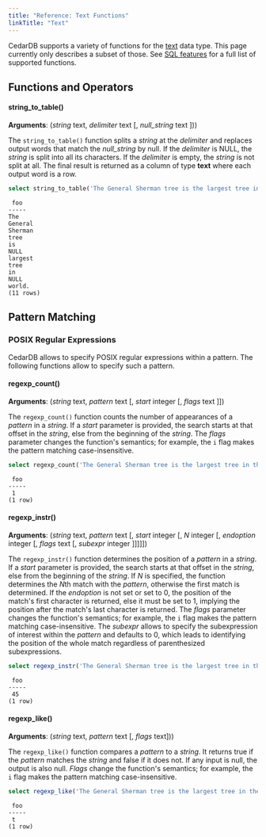 ```yaml
---
title: "Reference: Text Functions"
linkTitle: "Text"
---
```


CedarDB supports a variety of functions for the [text](/docs/references/datatypes/text) data type. This page currently
only describes a  subset of those. See [SQL features](/docs/compatibility/sql_features) for a full list of supported
functions.

## Functions and Operators

#### string_to_table()

**Arguments**: (_string_ text, _delimiter_ text [, _null_string_ text ]))

The `string_to_table()` function splits a _string_ at the _delimiter_ and replaces output words that match the
_null_string_ by null. If the _delimiter_ is NULL, the _string_ is split into all its characters. If the _delimiter_ is
empty, the _string_ is not split at all.
The final result is returned as a column of type **text** where each output word is a row.

```sql
select string_to_table('The General Sherman tree is the largest tree in the world.', ' ', 'the') as foo;
```

```
 foo 
-----
The
General
Sherman
tree
is
NULL
largest
tree
in
NULL
world.
(11 rows)
```

## Pattern Matching

### POSIX Regular Expressions

CedarDB allows to specify POSIX regular expressions within a pattern.
The following functions allow to specify such a pattern.

#### regexp_count()

**Arguments**: (_string_ text, _pattern_ text [, _start_ integer [, _flags_ text ]])

The `regexp_count()` function counts the number of appearances of a _pattern_ in a _string_.
If a _start_ parameter is provided, the search starts at that offset in the _string_,  else from the beginning
of the _string_. The _flags_ parameter changes the function's semantics; for example, the `i` flag makes the pattern
matching case-insensitive.

```sql
select regexp_count('The General Sherman tree is the largest tree in the world.', 'Tree', 23, 'i') as foo;
```

```
 foo 
-----
 1
(1 row)
```

#### regexp_instr()

**Arguments**:
(_string_ text, _pattern_ text [, _start_ integer [, _N_ integer [, _endoption_ integer
[, _flags_ text [, _subexpr_ integer ]]]]])

The `regexp_instr()` function determines the position of a _pattern_ in a _string_.
If a _start_ parameter is provided, the search starts at that offset in the _string_,  else from the beginning
of the _string_. If _N_ is specified, the function determines the *N*th match with the _pattern_, otherwise the first match
is determined. If the _endoption_ is not set or set to 0, the position of the match's first character is returned,
else it must be set to 1, implying the position after the match's last character is returned.
The _flags_ parameter changes the function's semantics; for example, the `i` flag makes the pattern
matching case-insensitive. The _subexpr_ allows to specify the subexpression of interest within the _pattern_ and
defaults to 0, which leads to identifying the position of the whole match regardless of parenthesized subexpressions.

```sql
select regexp_instr('The General Sherman tree is the largest tree in the world.', 'Tree', 23, 1, 1, 'i') as foo;
```

```
 foo 
-----
 45
(1 row)
```

#### regexp_like()

**Arguments**: (_string_ text, _pattern_ text [, _flags_ text]))

The `regexp_like()` function compares a _pattern_ to a _string_. It returns true if the _pattern_ matches the _string_
and false if it does not. If any input is null, the output is also null. _Flags_ change the function's semantics;
for example, the `i` flag makes the pattern matching case-insensitive.

```sql
select regexp_like('The General Sherman tree is the largest tree in the world.', 'Tree.*Largest', 'i') as foo;
```

```
 foo 
-----
 t
(1 row)
```

